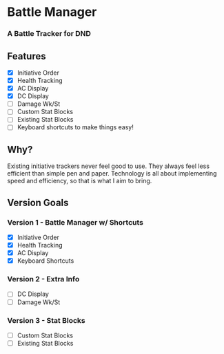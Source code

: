 # Battle Manager

### A Battle Tracker for DND

## Features
- [x] Initiative Order
- [x] Health Tracking
- [x] AC Display
- [x] DC Display
- [ ] Damage Wk/St
- [ ] Custom Stat Blocks
- [ ] Existing Stat Blocks
- [ ] Keyboard shortcuts to make things easy!

## Why?
Existing initiative trackers never feel good to use. They always feel less efficient than simple pen and paper. Technology is all about implementing speed and efficiency, so that is what I aim to bring. 

## Version Goals
### Version 1 - Battle Manager w/ Shortcuts
- [x] Initiative Order
- [x] Health Tracking
- [x] AC Display
- [x] Keyboard Shortcuts

### Version 2 - Extra Info
- [ ] DC Display
- [ ] Damage Wk/St

### Version 3 - Stat Blocks
- [ ] Custom Stat Blocks
- [ ] Existing Stat Blocks